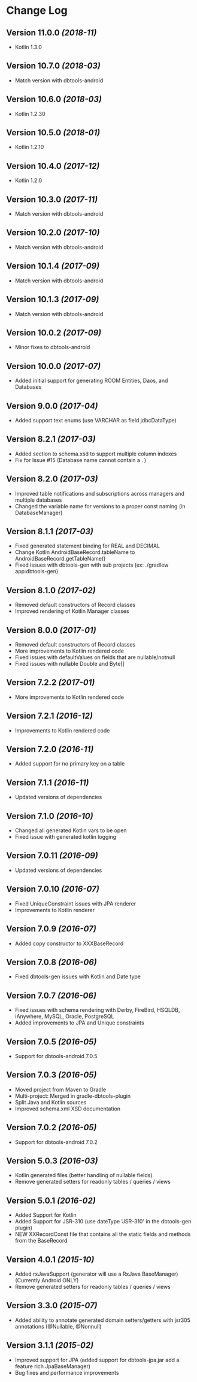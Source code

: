 Change Log
==========

Version 11.0.0 *(2018-11)*
---------------------------
* Kotlin 1.3.0

Version 10.7.0 *(2018-03)*
---------------------------
* Match version with dbtools-android

Version 10.6.0 *(2018-03)*
---------------------------
* Kotlin 1.2.30

Version 10.5.0 *(2018-01)*
---------------------------
* Kotlin 1.2.10

Version 10.4.0 *(2017-12)*
---------------------------
* Kotlin 1.2.0

Version 10.3.0 *(2017-11)*
---------------------------
* Match version with dbtools-android

Version 10.2.0 *(2017-10)*
---------------------------
* Match version with dbtools-android

Version 10.1.4 *(2017-09)*
---------------------------
* Match version with dbtools-android

Version 10.1.3 *(2017-09)*
---------------------------
* Match version with dbtools-android

Version 10.0.2 *(2017-09)*
---------------------------
* Minor fixes to dbtools-android

Version 10.0.0 *(2017-07)*
---------------------------
* Added initial support for generating ROOM Entities, Daos, and Databases

Version 9.0.0 *(2017-04)*
---------------------------
* Added support text enums (use VARCHAR as field jdbcDataType)

Version 8.2.1 *(2017-03)*
---------------------------
* Added <index/> section to schema.xsd to support multiple column indexes
* Fix for Issue #15 (Database name cannot contain a `.`)


Version 8.2.0 *(2017-03)*
---------------------------
* Improved table notifications and subscriptions across managers and multiple databases
* Changed the variable name for versions to a proper const naming (in DatabaseManager)


Version 8.1.1 *(2017-03)*
---------------------------
* Fixed generated statement binding for REAL and DECIMAL
* Change Kotlin AndroidBaseRecord.tableName to AndroidBaseRecord.getTableName()
* Fixed issues with dbtools-gen with sub projects (ex: ./gradlew app:dbtools-gen)


Version 8.1.0 *(2017-02)*
---------------------------
* Removed default constructors of Record classes
* Improved rendering of Kotlin Manager classes 


Version 8.0.0 *(2017-01)*
---------------------------
* Removed default constructors of Record classes
* More improvements to Kotlin rendered code
* Fixed issues with defaultValues on fields that are nullable/notnull
* Fixed issues with nullable Double and Byte[]


Version 7.2.2 *(2017-01)*
---------------------------
* More improvements to Kotlin rendered code


Version 7.2.1 *(2016-12)*
---------------------------
* Improvements to Kotlin rendered code


Version 7.2.0 *(2016-11)*
---------------------------
* Added support for no primary key on a table


Version 7.1.1 *(2016-11)*
---------------------------
* Updated versions of dependencies 


Version 7.1.0 *(2016-10)*
---------------------------
* Changed all generated Kotlin vars to be open
* Fixed issue with generated kotlin logging


Version 7.0.11 *(2016-09)*
----------------------------
* Updated versions of dependencies 


Version 7.0.10 *(2016-07)*
----------------------------
* Fixed UniqueConstraint issues with JPA renderer
* Improvements to Kotlin renderer


Version 7.0.9 *(2016-07)*
---------------------------
* Added copy constructor to XXXBaseRecord


Version 7.0.8 *(2016-06)*
---------------------------
* Fixed dbtools-gen issues with Kotlin and Date type


Version 7.0.7 *(2016-06)*
---------------------------
* Fixed issues with schema rendering with Derby, FireBird, HSQLDB, iAnywhere, MySQL, Oracle, PostgreSQL
* Added improvements to JPA and Unique constraints
 
 
Version 7.0.5 *(2016-05)*
---------------------------
* Support for dbtools-android 7.0.5


Version 7.0.3 *(2016-05)*
---------------------------
* Moved project from Maven to Gradle
* Multi-project: Merged in gradle-dbtools-plugin
* Split Java and Kotlin sources
* Improved schema.xml XSD documentation


Version 7.0.2 *(2016-05)*
---------------------------
* Support for dbtools-android 7.0.2


Version 5.0.3 *(2016-03)*
----------------------------
* Kotlin generated files (better handling of nullable fields)
* Remove generated setters for readonly tables / queries / views
 
 
Version 5.0.1 *(2016-02)*
----------------------------
* Added Support for Kotlin
* Added Support for JSR-310 (use dateType 'JSR-310' in the dbtools-gen plugin)
* NEW XXRecordConst file that contains all the static fields and methods from the BaseRecord
 
Version 4.0.1 *(2015-10)*
----------------------------
* Added rxJavaSupport (generator will use a RxJava BaseManager) (Currently Android ONLY)
* Remove generated setters for readonly tables / queries / views


Version 3.3.0 *(2015-07)*
----------------------------
* Added ability to annotate generated domain setters/getters with jsr305 annotations (@Nullable, @Nonnull)
 

Version 3.1.1 *(2015-02)*
----------------------------
* Improved support for JPA (added support for dbtools-jpa.jar add a feature rich JpaBaseManager)
* Bug fixes and performance improvements

